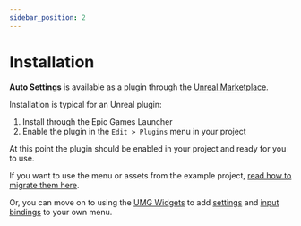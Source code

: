 ```yaml
---
sidebar_position: 2
---
```


# Installation

**Auto Settings** is available as a plugin through the [Unreal Marketplace](https://www.unrealengine.com/marketplace/auto-settings-game-options-and-input-binding-toolkit).

Installation is typical for an Unreal plugin:

1. Install through the Epic Games Launcher
2. Enable the plugin in the `Edit > Plugins` menu in your project

At this point the plugin should be enabled in your project and ready for you to use.

If you want to use the menu or assets from the example project, [read how to migrate them here](/example-project).

Or, you can move on to using the [UMG Widgets](/umg-widgets) to add [settings](/settings) and [input bindings](/input-binding) to your own menu.